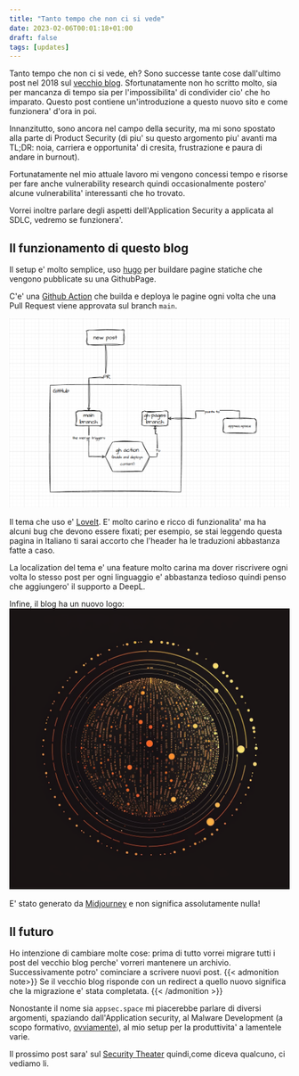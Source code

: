```yaml
---
title: "Tanto tempo che non ci si vede"
date: 2023-02-06T00:01:18+01:00
draft: false
tags: [updates]
---
```


Tanto tempo che non ci si vede, eh? Sono successe tante cose dall'ultimo post nel 2018 sul [vecchio blog](https://bsod.dev).<!--more--> Sfortunatamente non ho scritto molto, sia per mancanza di tempo sia per l'impossibilita' di condivider cio' che ho imparato.
Questo post contiene un'introduzione a questo nuovo sito e come funzionera' d'ora in poi.


Innanzitutto, sono ancora nel campo della security, ma mi sono spostato alla parte di Product Security (di piu' su questo argomento piu' avanti ma TL;DR: noia, carriera e opportunita' di cresita, frustrazione e paura di andare in burnout).

Fortunatamente nel mio attuale lavoro mi vengono concessi tempo e risorse per fare anche vulnerability research quindi occasionalmente postero' alcune vulnerabilita' interessanti che ho trovato.

Vorrei inoltre parlare degli aspetti dell'Application Security a applicata al SDLC, vedremo se funzionera'.

## Il funzionamento di questo blog

Il setup e' molto semplice, uso [hugo](https://gohugo.io/) per buildare pagine statiche che vengono pubblicate su una GithubPage.

C'e' una [Github Action](https://github.com/peaceiris/actions-hugo) che builda e deploya le pagine ogni volta che una Pull Request viene approvata sul branch `main`.

![](blog_CI_CD.png "Un grafico che rappresenta il flusso logico dietro il sistema di deployment del blog")

Il tema che uso e' [LoveIt](https://hugoloveit.com/). E' molto carino e ricco di funzionalita' ma ha alcuni bug che devono essere fixati; per esempio, se stai leggendo questa pagina in Italiano ti sarai accorto che l'header ha le traduzioni abbastanza fatte a caso.

La localization del tema e' una feature molto carina ma dover riscrivere ogni volta lo stesso post per ogni linguaggio e' abbastanza tedioso quindi penso che aggiungero' il supporto a DeepL.

    
Infine, il blog ha un nuovo logo:
![](/images/logo.png "appsec.space logo")

E' stato generato da [Midjourney](https://midjourney.com) e non significa assolutamente nulla!

## Il futuro
Ho intenzione di cambiare molte cose: prima di tutto vorrei migrare tutti i post del vecchio blog perche' vorreri mantenere un archivio. Successivamente potro' cominciare a scrivere nuovi post.
{{< admonition note>}}
Se il vecchio blog risponde con un redirect a quello nuovo significa che la migrazione e' stata completata.
{{< /admonition >}}

Nonostante il nome sia `appsec.space` mi piacerebbe parlare di diversi argomenti, spaziando dall'Application security, al Malware Development (a scopo formativo, [ovviamente](https://www.youtube.com/watch?v=zlbe6BsLCNc)), al mio setup per la produttivita' a lamentele varie.

Il prossimo post sara' sul [Security Theater](https://en.wikipedia.org/wiki/Security_theater) quindi,come diceva qualcuno, ci vediamo li.